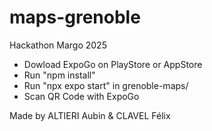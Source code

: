 # maps-grenoble
Hackathon Margo 2025


- Dowload ExpoGo on PlayStore or AppStore
- Run "npm install"
- Run "npx expo start" in grenoble-maps/
- Scan QR Code with ExpoGo

Made by ALTIERI Aubin & CLAVEL Félix
